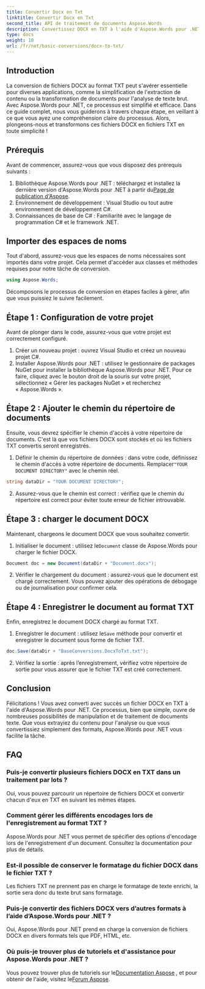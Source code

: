 ```yaml
---
title: Convertir Docx en Txt
linktitle: Convertir Docx en Txt
second_title: API de traitement de documents Aspose.Words
description: Convertissez DOCX en TXT à l'aide d'Aspose.Words pour .NET grâce à notre guide étape par étape. Apprenez à transformer des documents efficacement et sans effort.
type: docs
weight: 10
url: /fr/net/basic-conversions/docx-to-txt/
---
```

## Introduction

La conversion de fichiers DOCX au format TXT peut s'avérer essentielle pour diverses applications, comme la simplification de l'extraction de contenu ou la transformation de documents pour l'analyse de texte brut. Avec Aspose.Words pour .NET, ce processus est simplifié et efficace. Dans ce guide complet, nous vous guiderons à travers chaque étape, en veillant à ce que vous ayez une compréhension claire du processus. Alors, plongeons-nous et transformons ces fichiers DOCX en fichiers TXT en toute simplicité !

## Prérequis

Avant de commencer, assurez-vous que vous disposez des prérequis suivants :

1.  Bibliothèque Aspose.Words pour .NET : téléchargez et installez la dernière version d'Aspose.Words pour .NET à partir du[Page de publication d'Aspose](https://releases.aspose.com/words/net/).
2. Environnement de développement : Visual Studio ou tout autre environnement de développement C#.
3. Connaissances de base de C# : Familiarité avec le langage de programmation C# et le framework .NET.

## Importer des espaces de noms

Tout d'abord, assurez-vous que les espaces de noms nécessaires sont importés dans votre projet. Cela permet d'accéder aux classes et méthodes requises pour notre tâche de conversion.

```csharp
using Aspose.Words;
```

Décomposons le processus de conversion en étapes faciles à gérer, afin que vous puissiez le suivre facilement.

## Étape 1 : Configuration de votre projet

Avant de plonger dans le code, assurez-vous que votre projet est correctement configuré.

1. Créer un nouveau projet : ouvrez Visual Studio et créez un nouveau projet C#.
2. Installer Aspose.Words pour .NET : utilisez le gestionnaire de packages NuGet pour installer la bibliothèque Aspose.Words pour .NET. Pour ce faire, cliquez avec le bouton droit de la souris sur votre projet, sélectionnez « Gérer les packages NuGet » et recherchez « Aspose.Words ».

## Étape 2 : Ajouter le chemin du répertoire de documents

Ensuite, vous devrez spécifier le chemin d'accès à votre répertoire de documents. C'est là que vos fichiers DOCX sont stockés et où les fichiers TXT convertis seront enregistrés.

1.  Définir le chemin du répertoire de données : dans votre code, définissez le chemin d'accès à votre répertoire de documents. Remplacer`"YOUR DOCUMENT DIRECTORY"` avec le chemin réel.

```csharp
string dataDir = "YOUR DOCUMENT DIRECTORY";
```

2. Assurez-vous que le chemin est correct : vérifiez que le chemin du répertoire est correct pour éviter toute erreur de fichier introuvable.

## Étape 3 : charger le document DOCX

Maintenant, chargeons le document DOCX que vous souhaitez convertir.

1.  Initialiser le document : utilisez le`Document` classe de Aspose.Words pour charger le fichier DOCX.

```csharp
Document doc = new Document(dataDir + "Document.docx");
```

2. Vérifier le chargement du document : assurez-vous que le document est chargé correctement. Vous pouvez ajouter des opérations de débogage ou de journalisation pour confirmer cela.

## Étape 4 : Enregistrer le document au format TXT

Enfin, enregistrez le document DOCX chargé au format TXT.

1.  Enregistrer le document : utilisez le`Save` méthode pour convertir et enregistrer le document sous forme de fichier TXT.

```csharp
doc.Save(dataDir + "BaseConversions.DocxToTxt.txt");
```

2. Vérifiez la sortie : après l’enregistrement, vérifiez votre répertoire de sortie pour vous assurer que le fichier TXT est créé correctement.

## Conclusion

Félicitations ! Vous avez converti avec succès un fichier DOCX en TXT à l'aide d'Aspose.Words pour .NET. Ce processus, bien que simple, ouvre de nombreuses possibilités de manipulation et de traitement de documents texte. Que vous extrayiez du contenu pour l'analyse ou que vous convertissiez simplement des formats, Aspose.Words pour .NET vous facilite la tâche.

## FAQ

### Puis-je convertir plusieurs fichiers DOCX en TXT dans un traitement par lots ?

Oui, vous pouvez parcourir un répertoire de fichiers DOCX et convertir chacun d'eux en TXT en suivant les mêmes étapes.

### Comment gérer les différents encodages lors de l'enregistrement au format TXT ?

Aspose.Words pour .NET vous permet de spécifier des options d'encodage lors de l'enregistrement d'un document. Consultez la documentation pour plus de détails.

### Est-il possible de conserver le formatage du fichier DOCX dans le fichier TXT ?

Les fichiers TXT ne prennent pas en charge le formatage de texte enrichi, la sortie sera donc du texte brut sans formatage.

### Puis-je convertir des fichiers DOCX vers d’autres formats à l’aide d’Aspose.Words pour .NET ?

Oui, Aspose.Words pour .NET prend en charge la conversion de fichiers DOCX en divers formats tels que PDF, HTML, etc.

### Où puis-je trouver plus de tutoriels et d'assistance pour Aspose.Words pour .NET ?

 Vous pouvez trouver plus de tutoriels sur le[Documentation Aspose](https://reference.aspose.com/words/net/) , et pour obtenir de l'aide, visitez le[Forum Aspose](https://forum.aspose.com/c/words/8).

